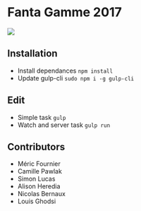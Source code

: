 # Fanta Gamme 2017

![](http://www.promotional-gifts.com/wp-content/uploads/2017/03/fanta-twisted-bottle-title.jpg)

## Installation
- Install dependances `npm install`
- Update gulp-cli `sudo npm i -g gulp-cli`

## Edit
- Simple task `gulp`
- Watch and server task `gulp run`


## Contributors

- Méric Fournier
- Camille Pawlak
- Simon Lucas
- Alison Heredia
- Nicolas Bernaux
- Louis Ghodsi
